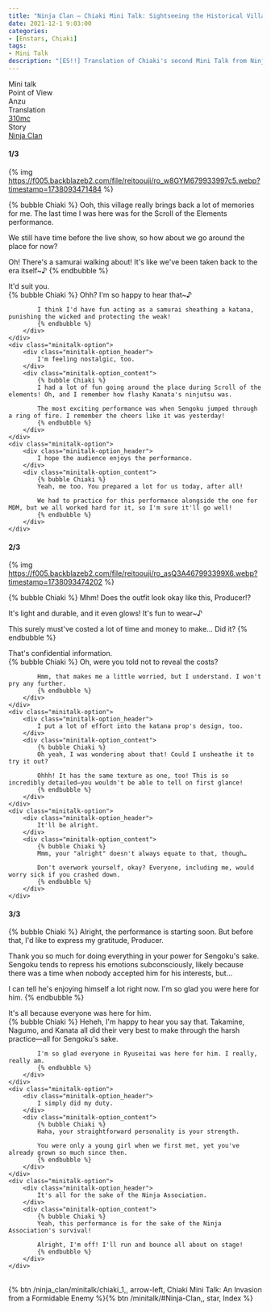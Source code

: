 ```yaml
---
title: "Ninja Clan – Chiaki Mini Talk: Sightseeing the Historical Village"
date: 2021-12-1 9:03:00
categories:
- [Enstars, Chiaki]
tags:
- Mini Talk
description: "[ES!!] Translation of Chiaki's second Mini Talk from Ninja Clan. From Anzu's POV."
---
```

<div class="three-wrapper" style="--storyColor:#5ac189;--storyColor-rgb:90,193,137;--storyColor-h:147.4;--storyColor-s:45.4%;--storyColor-l:55.5%;">
    <div class="info-area">
        <div class="info">
            <div class="info-item characters">
                <div class="label">
                    Mini talk
                </div>
                <div class="value">
								<a href="/categories/Enstars/Chiaki" character="Chiaki"></a>
                </div>
            </div>
            <div class="info-item one">
                <div class="label">
                    Point of View
                </div>
                <div class="value">
                    Anzu
                </div>
            </div>
            <div class="info-item two">
                <div class="label">
                    Translation
                </div>
                <div class="value">
                    <a href="/about">310mc</a>
                </div>
            </div>
            <div class="info-item three">
                <div class="label">
                   Story
                </div>
                <div class="value">
                    <a href="/ninja_clan">Ninja Clan</a>
                </div>
            </div>
        </div>
    </div>
</div>

<!-- more -->

#### <div mt="rare"></div> 1/3

{% img https://f005.backblazeb2.com/file/reitoouji/ro_w8GYM679933997c5.webp?timestamp=1738093471484 %}

{% bubble Chiaki %}
Ooh, this village really brings back a lot of memories for me. The last time I was here was for the Scroll of the Elements performance.

We still have time before the live show, so how about we go around the place for now?

Oh! There's a samurai walking about! It's like we've been taken back to the era itself~♪
{% endbubble %}

<div class="minitalk" character="Anzu">
    <div class="minitalk-option">
        <div class="minitalk-option_header">
            It'd suit you.
        </div>
        <div class="minitalk-option_content">
            {% bubble Chiaki %}
            Ohh? I'm so happy to hear that~♪

            I think I'd have fun acting as a samurai sheathing a katana, punishing the wicked and protecting the weak!
			{% endbubble %}
        </div>
    </div>
    <div class="minitalk-option">
        <div class="minitalk-option_header">
            I'm feeling nostalgic, too.
        </div>
        <div class="minitalk-option_content">
            {% bubble Chiaki %}
            I had a lot of fun going around the place during Scroll of the elements! Oh, and I remember how flashy Kanata's ninjutsu was.

            The most exciting performance was when Sengoku jumped through a ring of fire. I remember the cheers like it was yesterday!          
			{% endbubble %}
        </div>
    </div>
    <div class="minitalk-option">
        <div class="minitalk-option_header">
            I hope the audience enjoys the performance.
        </div>
        <div class="minitalk-option_content">
            {% bubble Chiaki %}
            Yeah, me too. You prepared a lot for us today, after all!

            We had to practice for this performance alongside the one for MDM, but we all worked hard for it, so I'm sure it'll go well!
			{% endbubble %}
        </div>
    </div>
</div>

#### <div mt="rare"></div> 2/3

{% img https://f005.backblazeb2.com/file/reitoouji/ro_asQ3A467993399X6.webp?timestamp=1738093474202 %}

{% bubble Chiaki %}
Mhm! Does the outfit look okay like this, Producer!?

It's light and durable, and it even glows! It's fun to wear~♪

This surely must've costed a lot of time and money to make… Did it?
{% endbubble %}

<div class="minitalk" character="Anzu">
    <div class="minitalk-option">
        <div class="minitalk-option_header">
            That's confidential information.
        </div>
        <div class="minitalk-option_content">
            {% bubble Chiaki %}
            Oh, were you told not to reveal the costs?

            Hmm, that makes me a little worried, but I understand. I won't pry any further.
			{% endbubble %}
        </div>
    </div>
    <div class="minitalk-option">
        <div class="minitalk-option_header">
            I put a lot of effort into the katana prop's design, too.
        </div>
        <div class="minitalk-option_content">
            {% bubble Chiaki %}
            Oh yeah, I was wondering about that! Could I unsheathe it to try it out?

            Ohhh! It has the same texture as one, too! This is so incredibly detailed—you wouldn't be able to tell on first glance!
			{% endbubble %}
        </div>
    </div>
    <div class="minitalk-option">
        <div class="minitalk-option_header">
            It'll be alright.
        </div>
        <div class="minitalk-option_content">
            {% bubble Chiaki %}
            Mmm, your "alright" doesn't always equate to that, though…

            Don't overwork yourself, okay? Everyone, including me, would worry sick if you crashed down.
			{% endbubble %}
        </div>
    </div>
</div>

#### <div mt="rare"></div> 3/3

{% bubble Chiaki %}
Alright, the performance is starting soon. But before that, I'd like to express my gratitude, Producer.

Thank you so much for doing everything in your power for Sengoku's sake. Sengoku tends to repress his emotions subconsciously, likely because there was a time when nobody accepted him for his interests, but…

I can tell he's enjoying himself a lot right now. I'm so glad you were here for him.
{% endbubble %}

<div class="minitalk" character="Anzu">
    <div class="minitalk-option">
        <div class="minitalk-option_header">
          It's all because everyone was here for him.
        </div>
        <div class="minitalk-option_content">
            {% bubble Chiaki %}
            Heheh, I'm happy to hear you say that. Takamine, Nagumo, and Kanata all did their very best to make through the harsh practice—all for Sengoku's sake.

            I'm so glad everyone in Ryuseitai was here for him. I really, really am.
			{% endbubble %}
        </div>
    </div>
    <div class="minitalk-option">
        <div class="minitalk-option_header">
            I simply did my duty.
        </div>
        <div class="minitalk-option_content">
            {% bubble Chiaki %}
            Haha, your straightforward personality is your strength.

            You were only a young girl when we first met, yet you've already grown so much since then.
			{% endbubble %}
        </div>
    </div>
    <div class="minitalk-option">
        <div class="minitalk-option_header">
            It's all for the sake of the Ninja Association.
        </div>
        <div class="minitalk-option_content">
            {% bubble Chiaki %}
            Yeah, this performance is for the sake of the Ninja Association's survival!

            Alright, I'm off! I'll run and bounce all about on stage!
			{% endbubble %}
        </div>
    </div>
</div>
<br>
<div toc>{% btn /ninja_clan/minitalk/chiaki_1,, arrow-left, Chiaki Mini Talk: An Invasion from a Formidable Enemy %}{% btn /minitalk/#Ninja-Clan,, star, Index %}</div>
